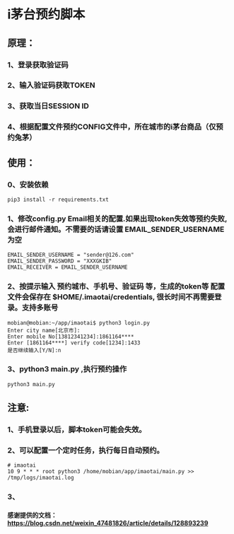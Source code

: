 
# i茅台预约脚本
## 原理：
### 1、登录获取验证码
### 2、输入验证码获取TOKEN
### 3、获取当日SESSION ID
### 4、根据配置文件预约CONFIG文件中，所在城市的i茅台商品（仅预约兔茅）

## 使用：
### 0、安装依赖
```shell
pip3 install -r requirements.txt
```
### 1、修改config.py Email相关的配置.如果出现token失效等预约失败,会进行邮件通知。不需要的话请设置 EMAIL_SENDER_USERNAME 为空
```shell
EMAIL_SENDER_USERNAME = "sender@126.com"
EMAIL_SENDER_PASSWORD = "XXXGKIB"
EMAIL_RECEIVER = EMAIL_SENDER_USERNAME
```
### 2、按提示输入 预约城市、手机号、验证码 等，生成的token等 配置文件会保存在 $HOME/.imaotai/credentials, 很长时间不再需要登录。支持多账号
```shell
mobian@mobian:~/app/imaotai$ python3 login.py 
Enter city name[北京市]:
Enter mobile No[13812341234]:1861164****
Enter [1861164****] verify code[1234]:1433
是否继续输入[Y/N]:n
```
### 3、python3 main.py ,执行预约操作
```shell
python3 main.py
```

## 注意:
### 1、手机登录以后，脚本token可能会失效。
### 2、可以配置一个定时任务，执行每日自动预约。 
```shell
# imaotai
10 9 * * * root python3 /home/mobian/app/imaotai/main.py >> /tmp/logs/imaotai.log
```
### 3、


#### 感谢提供的文档：https://blog.csdn.net/weixin_47481826/article/details/128893239

